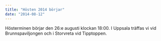 ```yaml
---
title: "Hösten 2014 börjar"
date: "2014-08-12"
---
```

Hösterminen börjar den 26:e augusti klockan 18:00. I Uppsala träffas vi vid Brunnspaviljongen och i Storvreta vid Tipptoppen.
